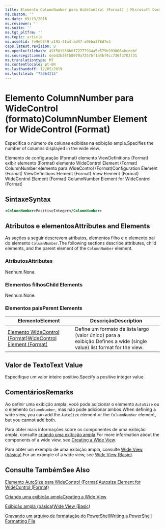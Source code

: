 ```yaml
---
title: Elemento ColumnNumber para WideControl (Format) | Microsoft Docs
ms.custom: ''
ms.date: 09/13/2016
ms.reviewer: ''
ms.suite: ''
ms.tgt_pltfrm: ''
ms.topic: article
ms.assetid: fe9eb5f9-a193-41a4-ad47-a96ba3f8d7e3
caps.latest.revision: 8
ms.openlocfilehash: 49f501538b8f72777984a5e575b999866abcdebf
ms.sourcegitcommit: debd2b38fb8070a7357bf1a4bf9cc736f3702f31
ms.translationtype: MT
ms.contentlocale: pt-BR
ms.lasthandoff: 12/05/2019
ms.locfileid: "72364215"
---
```

# <a name="columnnumber-element-for-widecontrol-format"></a><span data-ttu-id="ade50-102">Elemento ColumnNumber para WideControl (formato)</span><span class="sxs-lookup"><span data-stu-id="ade50-102">ColumnNumber Element for WideControl (Format)</span></span>

<span data-ttu-id="ade50-103">Especifica o número de colunas exibidas na exibição ampla.</span><span class="sxs-lookup"><span data-stu-id="ade50-103">Specifies the number of columns displayed in the wide view.</span></span>

<span data-ttu-id="ade50-104">Elemento de configuração (Format) elemento ViewDefinitions (Format) exibir elemento (Format) elemento WideControl Element (Format) ColumnNumber elemento para WideControl (Format)</span><span class="sxs-lookup"><span data-stu-id="ade50-104">Configuration Element (Format) ViewDefinitions Element (Format) View Element (Format) WideControl Element (Format) ColumnNumber Element for WideControl (Format)</span></span>

## <a name="syntax"></a><span data-ttu-id="ade50-105">Sintaxe</span><span class="sxs-lookup"><span data-stu-id="ade50-105">Syntax</span></span>

```xml
<ColumnNumber>PositiveInteger</ColumnNumber>
```

## <a name="attributes-and-elements"></a><span data-ttu-id="ade50-106">Atributos e elementos</span><span class="sxs-lookup"><span data-stu-id="ade50-106">Attributes and Elements</span></span>

<span data-ttu-id="ade50-107">As seções a seguir descrevem atributos, elementos filho e o elemento pai do elemento `ColumnNumber`.</span><span class="sxs-lookup"><span data-stu-id="ade50-107">The following sections describe attributes, child elements, and the parent element of the `ColumnNumber` element.</span></span>

### <a name="attributes"></a><span data-ttu-id="ade50-108">Atributos</span><span class="sxs-lookup"><span data-stu-id="ade50-108">Attributes</span></span>

<span data-ttu-id="ade50-109">Nenhum.</span><span class="sxs-lookup"><span data-stu-id="ade50-109">None.</span></span>

### <a name="child-elements"></a><span data-ttu-id="ade50-110">Elementos filhos</span><span class="sxs-lookup"><span data-stu-id="ade50-110">Child Elements</span></span>

<span data-ttu-id="ade50-111">Nenhum.</span><span class="sxs-lookup"><span data-stu-id="ade50-111">None.</span></span>

### <a name="parent-elements"></a><span data-ttu-id="ade50-112">Elementos pais</span><span class="sxs-lookup"><span data-stu-id="ade50-112">Parent Elements</span></span>

|<span data-ttu-id="ade50-113">Elemento</span><span class="sxs-lookup"><span data-stu-id="ade50-113">Element</span></span>|<span data-ttu-id="ade50-114">Descrição</span><span class="sxs-lookup"><span data-stu-id="ade50-114">Description</span></span>|
|-------------|-----------------|
|[<span data-ttu-id="ade50-115">Elemento WideControl (Format)</span><span class="sxs-lookup"><span data-stu-id="ade50-115">WideControl Element (Format)</span></span>](./widecontrol-element-format.md)|<span data-ttu-id="ade50-116">Define um formato de lista largo (valor único) para a exibição.</span><span class="sxs-lookup"><span data-stu-id="ade50-116">Defines a wide (single value) list format for the view.</span></span>|

## <a name="text-value"></a><span data-ttu-id="ade50-117">Valor de Texto</span><span class="sxs-lookup"><span data-stu-id="ade50-117">Text Value</span></span>

<span data-ttu-id="ade50-118">Especifique um valor inteiro positivo.</span><span class="sxs-lookup"><span data-stu-id="ade50-118">Specify a positive integer value.</span></span>

## <a name="remarks"></a><span data-ttu-id="ade50-119">Comentários</span><span class="sxs-lookup"><span data-stu-id="ade50-119">Remarks</span></span>

<span data-ttu-id="ade50-120">Ao definir uma exibição ampla, você pode adicionar o elemento `AutoSize` ou o elemento `ColumnNumber`, mas não pode adicionar ambos.</span><span class="sxs-lookup"><span data-stu-id="ade50-120">When defining a wide view, you can add the `AutoSize` element or the `ColumnNumber` element, but you cannot add both.</span></span>

<span data-ttu-id="ade50-121">Para obter mais informações sobre os componentes de uma exibição ampla, consulte [criando uma exibição ampla](./creating-a-wide-view.md).</span><span class="sxs-lookup"><span data-stu-id="ade50-121">For more information about the components of a wide view, see [Creating a Wide View](./creating-a-wide-view.md).</span></span>

<span data-ttu-id="ade50-122">Para obter um exemplo de uma exibição ampla, consulte [Wide View (básica)](./wide-view-basic.md).</span><span class="sxs-lookup"><span data-stu-id="ade50-122">For an example of a wide view, see [Wide View (Basic)](./wide-view-basic.md).</span></span>

## <a name="see-also"></a><span data-ttu-id="ade50-123">Consulte Também</span><span class="sxs-lookup"><span data-stu-id="ade50-123">See Also</span></span>

[<span data-ttu-id="ade50-124">Elemento AutoSize para WideControl (Format)</span><span class="sxs-lookup"><span data-stu-id="ade50-124">Autosize Element for WideControl (Format)</span></span>](./autosize-element-for-widecontrol-format.md)

[<span data-ttu-id="ade50-125">Criando uma exibição ampla</span><span class="sxs-lookup"><span data-stu-id="ade50-125">Creating a Wide View</span></span>](./creating-a-wide-view.md)

[<span data-ttu-id="ade50-126">Exibição ampla (básica)</span><span class="sxs-lookup"><span data-stu-id="ade50-126">Wide View (Basic)</span></span>](./wide-view-basic.md)

[<span data-ttu-id="ade50-127">Gravando um arquivo de formatação do PowerShell</span><span class="sxs-lookup"><span data-stu-id="ade50-127">Writing a PowerShell Formatting File</span></span>](./writing-a-powershell-formatting-file.md)
